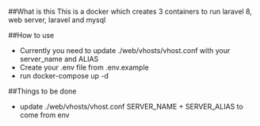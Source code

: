##What is this
This is a docker which creates 3 containers to run laravel 8, web server, laravel and mysql

##How to use
- Currently you need to update ./web/vhosts/vhost.conf with your server_name and ALIAS
- Create your .env file from .env.example
- run docker-compose up -d

##Things to be done
- update ./web/vhosts/vhost.conf
SERVER_NAME + SERVER_ALIAS to come from env
